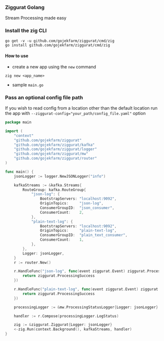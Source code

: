 ### Ziggurat Golang

Stream Processing made easy

### Install the zig CLI

```shell script
go get -v -u github.com/gojekfarm/ziggurat/cmd/zig
go install github.com/gojekfarm/ziggurat/cmd/zig                                                                                                                                                       
```

#### How to use

- create a new app using the `new` command

```shell
zig new <app_name>
```

- sample `main.go`

### Pass an optional config file path

If you wish to read config from a location other than the default location run the app
with `--ziggurat-config="your_path/config_file.yaml"` option

```go
package main

import (
	"context"
	"github.com/gojekfarm/ziggurat"
	"github.com/gojekfarm/ziggurat/kafka"
	"github.com/gojekfarm/ziggurat/logger"
	"github.com/gojekfarm/ziggurat/mw"
	"github.com/gojekfarm/ziggurat/router"
)

func main() {
	jsonLogger := logger.NewJSONLogger("info")

	kafkaStreams := &kafka.Streams{
		RouteGroup: kafka.RouteGroup{
			"json-log": {
				BootstrapServers: "localhost:9092",
				OriginTopics:     "json-log",
				ConsumerGroupID:  "json_consumer",
				ConsumerCount:    2,
			},
			"plain-text-log": {
				BootstrapServers: "localhost:9092",
				OriginTopics:     "plain-text-log",
				ConsumerGroupID:  "plain_text_consumer",
				ConsumerCount:    1,
			},
		},
		Logger: jsonLogger,
	}
	r := router.New()

	r.HandleFunc("json-log", func(event ziggurat.Event) ziggurat.ProcessStatus {
		return ziggurat.ProcessingSuccess
	})

	r.HandleFunc("plain-text-log", func(event ziggurat.Event) ziggurat.ProcessStatus {
		return ziggurat.ProcessingSuccess
	})

	processingLogger := &mw.ProcessingStatusLogger{Logger: jsonLogger}

	handler := r.Compose(processingLogger.LogStatus)

	zig := &ziggurat.Ziggurat{Logger: jsonLogger}
	<-zig.Run(context.Background(), kafkaStreams, handler)
}
```